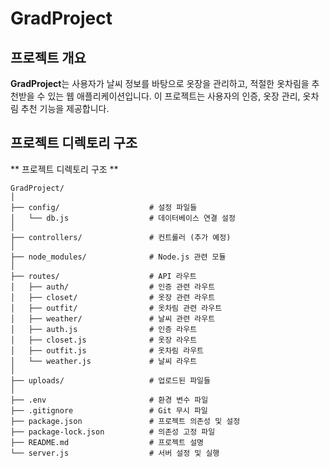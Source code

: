 # GradProject

## 프로젝트 개요

**GradProject**는 사용자가 날씨 정보를 바탕으로 옷장을 관리하고, 적절한 옷차림을 추천받을 수 있는 웹 애플리케이션입니다. 이 프로젝트는 사용자의 인증, 옷장 관리, 옷차림 추천 기능을 제공합니다.

## 프로젝트 디렉토리 구조



** 프로젝트 디렉토리 구조 **
```
GradProject/
│
├── config/                    # 설정 파일들
│   └── db.js                  # 데이터베이스 연결 설정
│
├── controllers/               # 컨트롤러 (추가 예정)
│
├── node_modules/              # Node.js 관련 모듈
│
├── routes/                    # API 라우트
│   ├── auth/                  # 인증 관련 라우트
│   ├── closet/                # 옷장 관련 라우트
│   ├── outfit/                # 옷차림 관련 라우트
│   ├── weather/               # 날씨 관련 라우트
│   ├── auth.js                # 인증 라우트
│   ├── closet.js              # 옷장 라우트
│   ├── outfit.js              # 옷차림 라우트
│   └── weather.js             # 날씨 라우트
│
├── uploads/                   # 업로드된 파일들
│
├── .env                       # 환경 변수 파일
├── .gitignore                 # Git 무시 파일
├── package.json               # 프로젝트 의존성 및 설정
├── package-lock.json          # 의존성 고정 파일
├── README.md                  # 프로젝트 설명
└── server.js                  # 서버 설정 및 실행
```